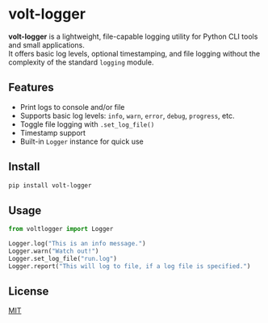 # volt-logger

**volt-logger** is a lightweight, file-capable logging utility for Python CLI tools and small applications.  
It offers basic log levels, optional timestamping, and file logging without the complexity of the standard `logging` module.

## Features

- Print logs to console and/or file
- Supports basic log levels: `info`, `warn`, `error`, `debug`, `progress`, etc.
- Toggle file logging with `.set_log_file()`
- Timestamp support
- Built-in `Logger` instance for quick use

## Install

```bash
pip install volt-logger
````

## Usage

```python
from voltlogger import Logger

Logger.log("This is an info message.")
Logger.warn("Watch out!")
Logger.set_log_file("run.log")
Logger.report("This will log to file, if a log file is specified.")
```

## License

[MIT](LICENSE)
